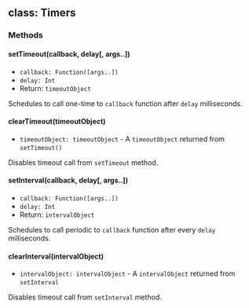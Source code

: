 ## class: Timers

### Methods

#### setTimeout(callback, delay[, args..])
* `callback: Function([args..])`
* `delay: Int`
* Return: `timeoutObject`

Schedules to call one-time to `callback` function after `delay` milliseconds.

#### clearTimeout(timeoutObject)
* `timeoutObject: timeoutObject` - A `timeoutObject` returned from `setTimeout()`

Disables timeout call from `setTimeout` method.

#### setInterval(callback, delay[, args..])
* `callback: Function([args..])`
* `delay: Int`
* Return: `intervalObject`

Schedules to call periodic to `callback` function after every `delay` milliseconds.

#### clearInterval(intervalObject) 
* `intervalObject: intervalObject` - A `intervalObject` returned from `setInterval`

Disables timeout call from `setInterval` method.
